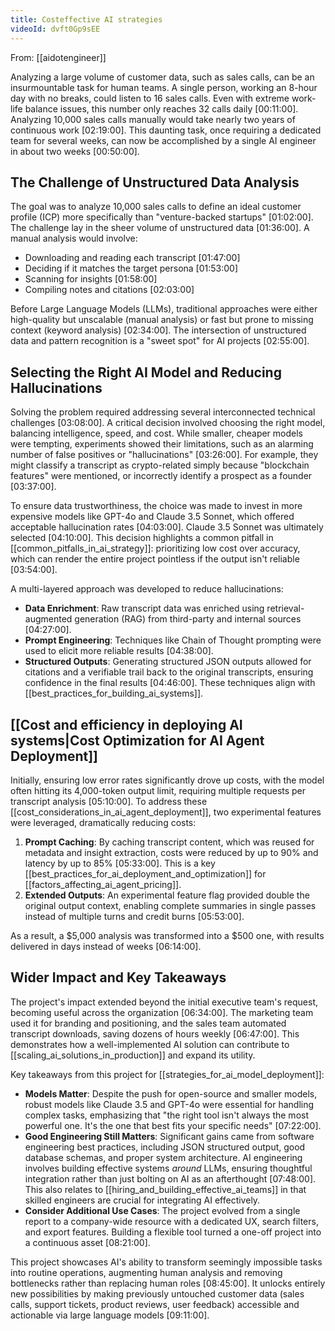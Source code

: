```yaml
---
title: Costeffective AI strategies
videoId: dvft0Gp9sEE
---
```


From: [[aidotengineer]] <br/> 

Analyzing a large volume of customer data, such as sales calls, can be an insurmountable task for human teams. A single person, working an 8-hour day with no breaks, could listen to 16 sales calls. Even with extreme work-life balance issues, this number only reaches 32 calls daily <a class="yt-timestamp" data-t="00:11:00">[00:11:00]</a>. Analyzing 10,000 sales calls manually would take nearly two years of continuous work <a class="yt-timestamp" data-t="02:19:00">[02:19:00]</a>. This daunting task, once requiring a dedicated team for several weeks, can now be accomplished by a single AI engineer in about two weeks <a class="yt-timestamp" data-t="00:50:00">[00:50:00]</a>.

## The Challenge of Unstructured Data Analysis

The goal was to analyze 10,000 sales calls to define an ideal customer profile (ICP) more specifically than "venture-backed startups" <a class="yt-timestamp" data-t="01:02:00">[01:02:00]</a>. The challenge lay in the sheer volume of unstructured data <a class="yt-timestamp" data-t="01:36:00">[01:36:00]</a>. A manual analysis would involve:
*   Downloading and reading each transcript <a class="yt-timestamp" data-t="01:47:00">[01:47:00]</a>
*   Deciding if it matches the target persona <a class="yt-timestamp" data-t="01:53:00">[01:53:00]</a>
*   Scanning for insights <a class="yt-timestamp" data-t="01:58:00">[01:58:00]</a>
*   Compiling notes and citations <a class="yt-timestamp" data-t="02:03:00">[02:03:00]</a>

Before Large Language Models (LLMs), traditional approaches were either high-quality but unscalable (manual analysis) or fast but prone to missing context (keyword analysis) <a class="yt-timestamp" data-t="02:34:00">[02:34:00]</a>. The intersection of unstructured data and pattern recognition is a "sweet spot" for AI projects <a class="yt-timestamp" data-t="02:55:00">[02:55:00]</a>.

## Selecting the Right AI Model and Reducing Hallucinations

Solving the problem required addressing several interconnected technical challenges <a class="yt-timestamp" data-t="03:08:00">[03:08:00]</a>. A critical decision involved choosing the right model, balancing intelligence, speed, and cost. While smaller, cheaper models were tempting, experiments showed their limitations, such as an alarming number of false positives or "hallucinations" <a class="yt-timestamp" data-t="03:26:00">[03:26:00]</a>. For example, they might classify a transcript as crypto-related simply because "blockchain features" were mentioned, or incorrectly identify a prospect as a founder <a class="yt-timestamp" data-t="03:37:00">[03:37:00]</a>.

To ensure data trustworthiness, the choice was made to invest in more expensive models like GPT-4o and Claude 3.5 Sonnet, which offered acceptable hallucination rates <a class="yt-timestamp" data-t="04:03:00">[04:03:00]</a>. Claude 3.5 Sonnet was ultimately selected <a class="yt-timestamp" data-t="04:10:00">[04:10:00]</a>. This decision highlights a common pitfall in [[common_pitfalls_in_ai_strategy]]: prioritizing low cost over accuracy, which can render the entire project pointless if the output isn't reliable <a class="yt-timestamp" data-t="03:54:00">[03:54:00]</a>.

A multi-layered approach was developed to reduce hallucinations:
*   **Data Enrichment**: Raw transcript data was enriched using retrieval-augmented generation (RAG) from third-party and internal sources <a class="yt-timestamp" data-t="04:27:00">[04:27:00]</a>.
*   **Prompt Engineering**: Techniques like Chain of Thought prompting were used to elicit more reliable results <a class="yt-timestamp" data-t="04:38:00">[04:38:00]</a>.
*   **Structured Outputs**: Generating structured JSON outputs allowed for citations and a verifiable trail back to the original transcripts, ensuring confidence in the final results <a class="yt-timestamp" data-t="04:46:00">[04:46:00]</a>. These techniques align with [[best_practices_for_building_ai_systems]].

## [[Cost and efficiency in deploying AI systems|Cost Optimization for AI Agent Deployment]]

Initially, ensuring low error rates significantly drove up costs, with the model often hitting its 4,000-token output limit, requiring multiple requests per transcript analysis <a class="yt-timestamp" data-t="05:10:00">[05:10:00]</a>. To address these [[cost_considerations_in_ai_agent_deployment]], two experimental features were leveraged, dramatically reducing costs:
1.  **Prompt Caching**: By caching transcript content, which was reused for metadata and insight extraction, costs were reduced by up to 90% and latency by up to 85% <a class="yt-timestamp" data-t="05:33:00">[05:33:00]</a>. This is a key [[best_practices_for_ai_deployment_and_optimization]] for [[factors_affecting_ai_agent_pricing]].
2.  **Extended Outputs**: An experimental feature flag provided double the original output context, enabling complete summaries in single passes instead of multiple turns and credit burns <a class="yt-timestamp" data-t="05:53:00">[05:53:00]</a>.

As a result, a $5,000 analysis was transformed into a $500 one, with results delivered in days instead of weeks <a class="yt-timestamp" data-t="06:14:00">[06:14:00]</a>.

## Wider Impact and Key Takeaways

The project's impact extended beyond the initial executive team's request, becoming useful across the organization <a class="yt-timestamp" data-t="06:34:00">[06:34:00]</a>. The marketing team used it for branding and positioning, and the sales team automated transcript downloads, saving dozens of hours weekly <a class="yt-timestamp" data-t="06:47:00">[06:47:00]</a>. This demonstrates how a well-implemented AI solution can contribute to [[scaling_ai_solutions_in_production]] and expand its utility.

Key takeaways from this project for [[strategies_for_ai_model_deployment]]:
*   **Models Matter**: Despite the push for open-source and smaller models, robust models like Claude 3.5 and GPT-4o were essential for handling complex tasks, emphasizing that "the right tool isn't always the most powerful one. It's the one that best fits your specific needs" <a class="yt-timestamp" data-t="07:22:00">[07:22:00]</a>.
*   **Good Engineering Still Matters**: Significant gains came from software engineering best practices, including JSON structured output, good database schemas, and proper system architecture. AI engineering involves building effective systems *around* LLMs, ensuring thoughtful integration rather than just bolting on AI as an afterthought <a class="yt-timestamp" data-t="07:48:00">[07:48:00]</a>. This also relates to [[hiring_and_building_effective_ai_teams]] in that skilled engineers are crucial for integrating AI effectively.
*   **Consider Additional Use Cases**: The project evolved from a single report to a company-wide resource with a dedicated UX, search filters, and export features. Building a flexible tool turned a one-off project into a continuous asset <a class="yt-timestamp" data-t="08:21:00">[08:21:00]</a>.

This project showcases AI's ability to transform seemingly impossible tasks into routine operations, augmenting human analysis and removing bottlenecks rather than replacing human roles <a class="yt-timestamp" data-t="08:45:00">[08:45:00]</a>. It unlocks entirely new possibilities by making previously untouched customer data (sales calls, support tickets, product reviews, user feedback) accessible and actionable via large language models <a class="yt-timestamp" data-t="09:11:00">[09:11:00]</a>.